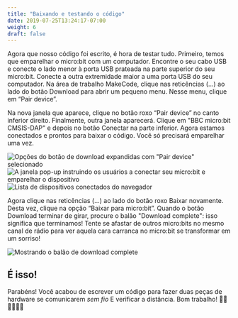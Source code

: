 ```yaml
---
title: "Baixando e testando o código"
date: 2019-07-25T13:24:17-07:00
weight: 6
draft: false
---
```


Agora que nosso código foi escrito, é hora de testar tudo. Primeiro, temos que emparelhar o micro:bit com um computador. Encontre o seu cabo USB e conecte o lado menor à porta USB prateada na parte superior do seu micro:bit. Conecte a outra extremidade maior a uma porta USB do seu computador. Na área de trabalho MakeCode, clique nas reticências (...) ao lado do botão Download para abrir um pequeno menu. Nesse menu, clique em “Pair device”.

Na nova janela que aparece, clique no botão roxo “Pair device” no canto inferior direito. Finalmente, outra janela aparecerá. Clique em "BBC micro:bit CMSIS-DAP" e depois no botão Conectar na parte inferior. Agora estamos conectados e prontos para baixar o código. Você só precisará emparelhar uma vez.

![Opções do botão de download expandidas com "Pair device" selecionado](../img/pairDevice.png)
![A janela pop-up instruindo os usuários a conectar seu micro:bit e emparelhar o dispositivo](../img/pairModal.png)
![Lista de dispositivos conectados do navegador](../img/connectToDevice.png)

Agora clique nas reticências (...) ao lado do botão roxo Baixar novamente. Desta vez, clique na opção “Baixar para micro:bit”. Quando o botão Download terminar de girar, procure o balão "Download complete": isso significa que terminamos! Tente se afastar de outros micro:bits no mesmo canal de rádio para ver aquela cara carranca no micro:bit se transformar em um sorriso!

![Mostrando o balão de download complete](../img/downloadComplete.png)

## É isso!
Parabéns! Você acabou de escrever um código para fazer duas peças de hardware se comunicarem _sem fio_ E verificar a distância. Bom trabalho! 👏🏽👏🏽👏🏽
